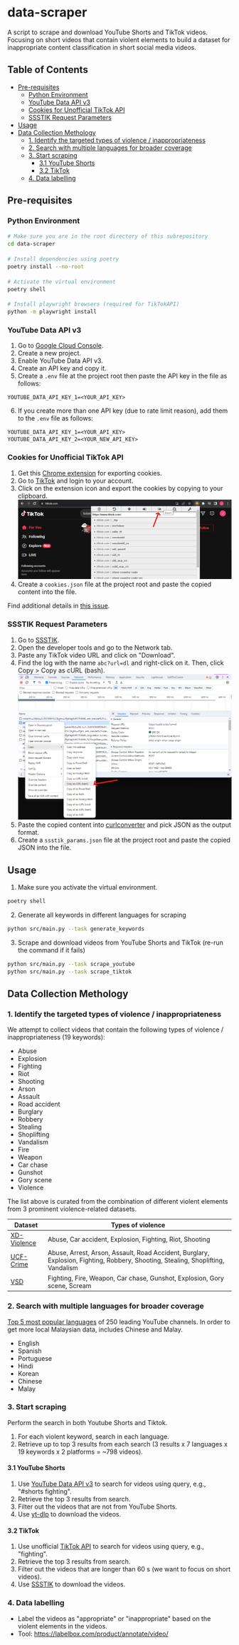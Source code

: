 # data-scraper

A script to scrape and download YouTube Shorts and TikTok videos. Focusing on short videos that contain violent elements to build a dataset for inappropriate content classification in short social media videos.

## Table of Contents

- [Pre-requisites](#pre-requisites)
  - [Python Environment](#python-environment)
  - [YouTube Data API v3](#youtube-data-api-v3)
  - [Cookies for Unofficial TikTok API](#cookies-for-unofficial-tiktok-api)
  - [SSSTIK Request Parameters](#ssstik-request-parameters)
- [Usage](#usage)
- [Data Collection Methology](#data-collection-methology)
  - [1. Identify the targeted types of violence / inappropriateness](#1-identify-the-targeted-types-of-violence--inappropriateness)
  - [2. Search with multiple languages for broader coverage](#2-search-with-multiple-languages-for-broader-coverage)
  - [3. Start scraping](#3-start-scraping)
    - [3.1 YouTube Shorts](#31-youtube-shorts)
    - [3.2 TikTok](#32-tiktok)
  - [4. Data labelling](#4-data-labelling)

## Pre-requisites

### Python Environment

```bash
# Make sure you are in the root directory of this subrepository
cd data-scraper

# Install dependencies using poetry
poetry install --no-root

# Activate the virtual environment
poetry shell

# Install playwright browsers (required for TikTokAPI)
python -m playwright install
```

### YouTube Data API v3

1. Go to [Google Cloud Console](https://console.cloud.google.com/).
2. Create a new project.
3. Enable YouTube Data API v3.
4. Create an API key and copy it.
5. Create a `.env` file at the project root then paste the API key in the file as follows:

```
YOUTUBE_DATA_API_KEY_1=<YOUR_API_KEY>
```

6. If you create more than one API key (due to rate limit reason), add them to the `.env` file as follows:

```
YOUTUBE_DATA_API_KEY_1=<YOUR_API_KEY>
YOUTUBE_DATA_API_KEY_2=<YOUR_NEW_API_KEY>
```

### Cookies for Unofficial TikTok API

1. Get this [Chrome extension](https://chrome.google.com/webstore/detail/editthiscookie/fngmhnnpilhplaeedifhccceomclgfbg/related) for exporting cookies.
2. Go to [TikTok](https://www.tiktok.com/) and login to your account.
3. Click on the extension icon and export the cookies by copying to your clipboard.
   ![export_cookies_tiktok](images/export_cookies_tiktok.png)
4. Create a `cookies.json` file at the project root and paste the copied content into the file.

Find additional details in [this issue](https://github.com/davidteather/TikTok-Api/issues/1012#issuecomment-1607264627).

### SSSTIK Request Parameters

1. Go to [SSSTIK](https://ssstik.io/en).
2. Open the developer tools and go to the Network tab.
3. Paste any TikTok video URL and click on "Download".
4. Find the log with the name `abc?url=dl` and right-click on it. Then, click Copy > Copy as cURL (bash).
   ![ssstik_curl](images/copy_ssstik_req_params.png)
5. Paste the copied content into [curlconverter](https://curlconverter.com/) and pick JSON as the output format.
6. Create a `ssstik_params.json` file at the project root and paste the copied JSON into the file.

## Usage

1. Make sure you activate the virtual environment.

```bash
poetry shell
```

2. Generate all keywords in different languages for scraping

```bash
python src/main.py --task generate_keywords
```

3. Scrape and download videos from YouTube Shorts and TikTok (re-run the command if it fails)

```bash
python src/main.py --task scrape_youtube
python src/main.py --task scrape_tiktok
```

## Data Collection Methology

### 1. Identify the targeted types of violence / inappropriateness

We attempt to collect videos that contain the following types of violence / inappropriateness (19 keywords):

- Abuse
- Explosion
- Fighting
- Riot
- Shooting
- Arson
- Assault
- Road accident
- Burglary
- Robbery
- Stealing
- Shoplifting
- Vandalism
- Fire
- Weapon
- Car chase
- Gunshot
- Gory scene
- Violence

The list above is curated from the combination of different violent elements from 3 prominent violence-related datasets.

| Dataset                                                              | Types of violence                                                                                                                |
| -------------------------------------------------------------------- | -------------------------------------------------------------------------------------------------------------------------------- |
| [XD-Violence](https://roc-ng.github.io/XD-Violence/)                 | Abuse, Car accident, Explosion, Fighting, Riot, Shooting                                                                         |
| [UCF-Crime](https://www.crcv.ucf.edu/projects/real-world/)           | Abuse, Arrest, Arson, Assault, Road Accident, Burglary, Explosion, Fighting, Robbery, Shooting, Stealing, Shoplifting, Vandalism |
| [VSD](https://www.interdigital.com/data_sets/violent-scenes-dataset) | Fighting, Fire, Weapon, Car chase, Gunshot, Explosion, Gory scene, Scream                                                        |

### 2. Search with multiple languages for broader coverage

[Top 5 most popular languages](https://www.twinword.com/blog/features-of-top-250-youtube-channels/) of 250 leading YouTube channels. In order to get more local Malaysian data, includes Chinese and Malay.

- English
- Spanish
- Portuguese
- Hindi
- Korean
- Chinese
- Malay

### 3. Start scraping

Perform the search in both Youtube Shorts and Tiktok.

1. For each violent keyword, search in each language.
2. Retrieve up to top 3 results from each search (3 results x 7 languages x 19 keywords x 2 platforms = ~798 videos).

#### 3.1 YouTube Shorts

1. Use [YouTube Data API v3](https://developers.google.com/youtube/v3) to search for videos using query, e.g., "#shorts fighting".
2. Retrieve the top 3 results from search.
3. Filter out the videos that are not from YouTube Shorts.
4. Use [yt-dlp](https://github.com/yt-dlp/yt-dlp) to download the videos.

#### 3.2 TikTok

1. Use unofficial [TikTok API](https://github.com/davidteather/TikTok-Api) to search for videos using query, e.g., "fighting".
2. Retrieve the top 3 results from search.
3. Filter out the videos that are longer than 60 s (we want to focus on short videos).
4. Use [SSSTIK](https://ssstik.io/en) to download the videos.

### 4. Data labelling

- Label the videos as "appropriate" or "inappropriate" based on the violent elements in the videos.
- Tool: https://labelbox.com/product/annotate/video/
